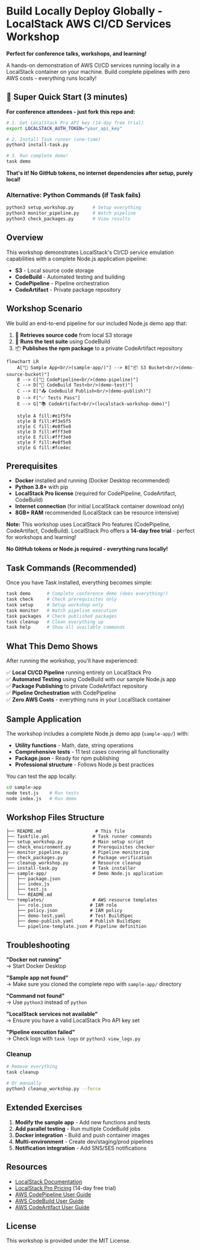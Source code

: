 # Build Locally Deploy Globally - LocalStack AWS CI/CD Services Workshop

**Perfect for conference talks, workshops, and learning!**

A hands-on demonstration of AWS CI/CD services running locally in a LocalStack container on your machine. Build complete pipelines with zero AWS costs - everything runs locally!

## 🚀 Super Quick Start (3 minutes)

**For conference attendees - just fork this repo and:**

```bash
# 1. Get LocalStack Pro API key (14-day free trial)
export LOCALSTACK_AUTH_TOKEN="your_api_key"

# 2. Install Task runner (one-time)
python3 install-task.py

# 3. Run complete demo!
task demo
```

**That's it! No GitHub tokens, no internet dependencies after setup, purely local!**

### Alternative: Python Commands (if Task fails)

```bash
python3 setup_workshop.py       # Setup everything  
python3 monitor_pipeline.py     # Watch pipeline
python3 check_packages.py       # View results
```

## Overview

This workshop demonstrates LocalStack's CI/CD service emulation capabilities with a complete Node.js application pipeline:

- **S3** - Local source code storage
- **CodeBuild** - Automated testing and building
- **CodePipeline** - Pipeline orchestration
- **CodeArtifact** - Private package repository

## Workshop Scenario

We build an end-to-end pipeline for our included Node.js demo app that:

1. 🔄 **Retrieves source code** from local S3 storage  
2. 🧪 **Runs the test suite** using CodeBuild
3. 📦 **Publishes the npm package** to a private CodeArtifact repository

```mermaid
flowchart LR
    A["📁 Sample App<br/>(sample-app/)"] --> B["📦 S3 Bucket<br/>(demo-source-bucket)"]
    B --> C["🔄 CodePipeline<br/>(demo-pipeline)"]
    C --> D["🧪 CodeBuild Test<br/>(demo-test)"]
    C --> E["📤 CodeBuild Publish<br/>(demo-publish)"]
    D --> F["✅ Tests Pass"]
    E --> G["📚 CodeArtifact<br/>(localstack-workshop-demo)"]
    
    style A fill:#e1f5fe
    style B fill:#f3e5f5
    style C fill:#e8f5e8
    style D fill:#fff3e0
    style E fill:#fff3e0
    style F fill:#e8f5e8
    style G fill:#fce4ec
```

## Prerequisites

- **Docker** installed and running (Docker Desktop recommended)
- **Python 3.8+** with pip
- **LocalStack Pro license** (required for CodePipeline, CodeArtifact, CodeBuild)
- **Internet connection** (for initial LocalStack container download only)
- **8GB+ RAM** recommended (LocalStack can be resource intensive)

**Note:** This workshop uses LocalStack Pro features (CodePipeline, CodeArtifact, CodeBuild). LocalStack Pro offers a **14-day free trial** - perfect for workshops and learning!

**No GitHub tokens or Node.js required - everything runs locally!**

## Task Commands (Recommended)

Once you have Task installed, everything becomes simple:

```bash
task demo      # Complete conference demo (does everything!)
task check     # Check prerequisites only
task setup     # Setup workshop only  
task monitor   # Watch pipeline execution
task packages  # Check published packages
task cleanup   # Clean everything up
task help      # Show all available commands
```

## What This Demo Shows

After running the workshop, you'll have experienced:

✅ **Local CI/CD Pipeline** running entirely on LocalStack Pro  
✅ **Automated Testing** using CodeBuild with our sample Node.js app  
✅ **Package Publishing** to private CodeArtifact repository  
✅ **Pipeline Orchestration** with CodePipeline  
✅ **Zero AWS Costs** - everything runs in your LocalStack container  

## Sample Application

The workshop includes a complete Node.js demo app (`sample-app/`) with:

- **Utility functions** - Math, date, string operations
- **Comprehensive tests** - 11 test cases covering all functionality  
- **Package.json** - Ready for npm publishing
- **Professional structure** - Follows Node.js best practices

You can test the app locally:

```bash
cd sample-app
node test.js    # Run tests
node index.js   # Run demo
```

## Workshop Files Structure

```
├── README.md                    # This file
├── Taskfile.yml                # Task runner commands
├── setup_workshop.py           # Main setup script
├── check_environment.py        # Prerequisites checker
├── monitor_pipeline.py         # Pipeline monitoring
├── check_packages.py           # Package verification
├── cleanup_workshop.py         # Resource cleanup
├── install-task.py             # Task installer
├── sample-app/                 # Demo Node.js application
│   ├── package.json
│   ├── index.js
│   ├── test.js
│   └── README.md
└── templates/                  # AWS resource templates
    ├── role.json              # IAM role
    ├── policy.json            # IAM policy
    ├── demo-test.yaml         # Test BuildSpec
    ├── demo-publish.yaml      # Publish BuildSpec
    └── pipeline-template.json # Pipeline definition
```

## Troubleshooting

**"Docker not running"**  
→ Start Docker Desktop

**"Sample app not found"**  
→ Make sure you cloned the complete repo with `sample-app/` directory

**"Command not found"**  
→ Use `python3` instead of `python`

**"LocalStack services not available"**  
→ Ensure you have a valid LocalStack Pro API key set

**"Pipeline execution failed"**  
→ Check logs with `task logs` or `python3 view_logs.py`

### Cleanup

```bash
# Remove everything
task cleanup

# Or manually
python3 cleanup_workshop.py --force
```

## Extended Exercises

1. **Modify the sample app** - Add new functions and tests
2. **Add parallel testing** - Run multiple CodeBuild jobs
3. **Docker integration** - Build and push container images  
4. **Multi-environment** - Create dev/staging/prod pipelines
5. **Notification integration** - Add SNS/SES notifications

## Resources

- [LocalStack Documentation](https://docs.localstack.cloud/)
- [LocalStack Pro Pricing](https://www.localstack.cloud/pricing) (14-day free trial)
- [AWS CodePipeline User Guide](https://docs.aws.amazon.com/codepipeline/)
- [AWS CodeBuild User Guide](https://docs.aws.amazon.com/codebuild/)
- [AWS CodeArtifact User Guide](https://docs.aws.amazon.com/codeartifact/)

## License

This workshop is provided under the MIT License.